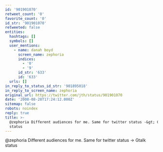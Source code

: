 ```yaml
---
id: '901901070'
retweet_count: '0'
favorite_count: '0'
id_str: '901901070'
retweeted: false
entities:
  hashtags: []
  symbols: []
  user_mentions:
    - name: danah boyd
      screen_name: zephoria
      indices:
        - '0'
        - '9'
      id_str: '633'
      id: '633'
  urls: []
in_reply_to_status_id_str: '901895018'
in_reply_to_screen_name: zephoria
original_url: https://twitter.com/jth/status/901901070
date: '2008-08-28T17:24:12.000Z'
sitemap: false
robots: noindex
reply: true
title: >-
  @zephoria Different audiences for me. Same for twitter status -&gt; Gtalk
  status
---
```


@zephoria Different audiences for me. Same for twitter status -&gt; Gtalk status